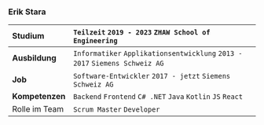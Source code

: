 ### Erik Stara

| **Studium**     | `Teilzeit` `2019 - 2023` `ZHAW School of Engineering`                       |
| :-------------- | :-------------------------------------------------------------------------- |
| **Ausbildung**  | `Informatiker` `Applikationsentwicklung` `2013 - 2017` `Siemens Schweiz AG` |
| **Job**         | `Software-Entwickler` `2017 - jetzt` `Siemens Schweiz AG`                   |
| **Kompetenzen** | `Backend` `Frontend` `C# .NET` `Java` `Kotlin` `JS` `React`                 |
| Rolle im Team   | `Scrum Master` `Developer`                                                  |
